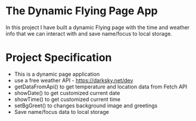 # The Dynamic Flying Page App

In this project I have built a dynamic Flying page with the time and weather info that we can interact with and save name/focus to local storage.

# Project Specification

- This is a dynamic page application
- use a free weather API - https://darksky.net/dev
- getDataFromApi() to get temperature and location data from Fetch API
- showDate() to get customized current date
- showTime() to get customized current time
- setBgGreet() to changes background image and greetings
- Save name/focus data to local storage
